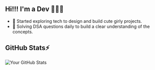 ## Hi!!! I'm a Dev 👩🏻‍💻

- 🤍 Started exploring tech to design and build cute girly projects.  
- 🚀 Solving DSA questions daily to build a clear understanding of the concepts.  


## GitHub Stats⚡

![Your GitHub Stats](https://github-readme-stats.vercel.app/api?username=thedevbarbie&show_icons=true&theme=radical)
<!--
**thedevbarbie/thedevbarbie** is a ✨ _special_ ✨ repository because its `README.md` (this file) appears on your GitHub profile.

Here are some ideas to get you started:

- 🔭 I’m currently working on ...
- 🌱 I’m currently learning ...
- 👯 I’m looking to collaborate on ...
- 🤔 I’m looking for help with ...
- 💬 Ask me about ...
- 📫 How to reach me: ...
- 😄 Pronouns: ...
- ⚡ Fun fact: ...
-->
